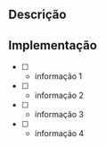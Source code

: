 ## Descrição

## Implementação

- [ ] - informação 1
- [ ] - informação 2
- [ ] - informação 3
- [ ] - informação 4
